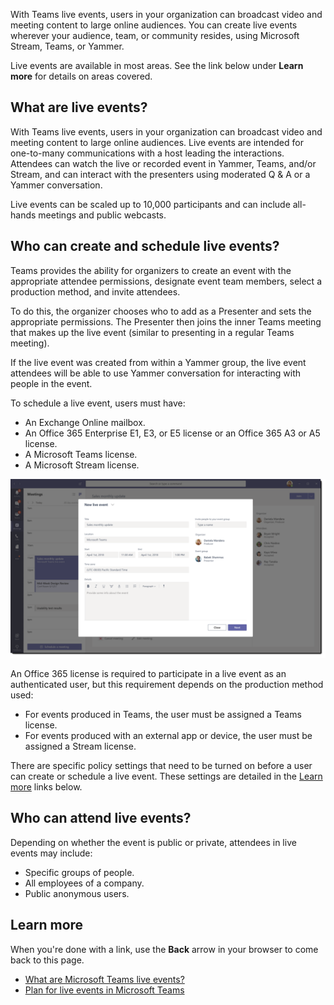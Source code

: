 With Teams live events, users in your organization can broadcast video and meeting content to large online audiences. You can create live events wherever your audience, team, or community resides, using Microsoft Stream, Teams, or Yammer.

Live events are available in most areas. See the link below under **Learn more** for details on areas covered.

## What are live events?

With Teams live events, users in your organization can broadcast video and meeting content to large online audiences. Live events are intended for one-to-many communications with a host leading the interactions. Attendees can watch the live or recorded event in Yammer, Teams, and/or Stream, and can interact with the presenters using moderated Q & A or a Yammer conversation.

Live events can be scaled up to 10,000 participants and can include all-hands meetings and public webcasts.

## Who can create and schedule live events?

Teams provides the ability for organizers to create an event with the appropriate attendee permissions, designate event team members, select a production method, and invite attendees.

To do this, the organizer chooses who to add as a Presenter and sets the appropriate permissions. The Presenter then joins the inner Teams meeting that makes up the live event (similar to presenting in a regular Teams meeting).

If the live event was created from within a Yammer group, the live event attendees will be able to use Yammer conversation for interacting with people in the event.

To schedule a live event, users must have:

- An Exchange Online mailbox.
- An Office 365 Enterprise E1, E3, or E5 license or an Office 365 A3 or A5 license.
- A Microsoft Teams license.
- A Microsoft Stream license.

![New live event screen](../media/new-live-event.png)

An Office 365 license is required to participate in a live event as an authenticated user, but this requirement depends on the production method used:

- For events produced in Teams, the user must be assigned a Teams license.
- For events produced with an external app or device, the user must be assigned a Stream license.

There are specific policy settings that need to be turned on before a user can create or schedule a live event. These settings are detailed in the [Learn more](#learn-more) links below.

## Who can attend live events?

Depending on whether the event is public or private, attendees in live events may include:

- Specific groups of people.
- All employees of a company.
- Public anonymous users.

## Learn more

When you're done with a link, use the **Back** arrow in your browser to come back to this page.

- [What are Microsoft Teams live events?](https://docs.microsoft.com/MicrosoftTeams/teams-live-events/what-are-teams-live-events)
- [Plan for live events in Microsoft Teams](https://docs.microsoft.com/MicrosoftTeams/teams-live-events/plan-for-teams-live-events)
